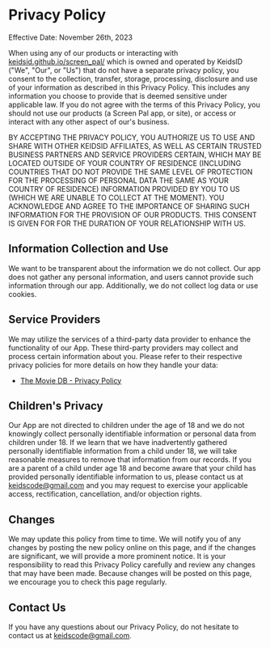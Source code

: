 # Privacy Policy

Effective Date: November 26th, 2023

When using any of our products or interacting with
[keidsid.github.io/screen_pal/](https://keidsid.github.io/screen_pal/) which is
owned and operated by KeidsID ("We", "Our", or "Us") that do not have a separate
privacy policy, you consent to the collection, transfer, storage, processing,
disclosure and use of your information as described in this Privacy Policy. This
includes any information you choose to provide that is deemed sensitive under
applicable law. If you do not agree with the terms of this Privacy Policy, you
should not use our products (a Screen Pal app, or site), or access or interact
with any other aspect of our's business.

BY ACCEPTING THE PRIVACY POLICY, YOU AUTHORIZE US TO USE AND SHARE WITH OTHER
KEIDSID AFFILIATES, AS WELL AS CERTAIN TRUSTED BUSINESS PARTNERS AND SERVICE
PROVIDERS CERTAIN, WHICH MAY BE LOCATED OUTSIDE OF YOUR COUNTRY OF RESIDENCE
(INCLUDING COUNTRIES THAT DO NOT PROVIDE THE SAME LEVEL OF PROTECTION FOR THE
PROCESSING OF PERSONAL DATA THE SAME AS YOUR COUNTRY OF RESIDENCE) INFORMATION
PROVIDED BY YOU TO US (WHICH WE ARE UNABLE TO COLLECT AT THE MOMENT). YOU
ACKNOWLEDGE AND AGREE TO THE IMPORTANCE OF SHARING SUCH INFORMATION FOR THE
PROVISION OF OUR PRODUCTS. THIS CONSENT IS GIVEN FOR FOR THE DURATION OF YOUR
RELATIONSHIP WITH US.

## Information Collection and Use

We want to be transparent about the information we do not collect. Our app does
not gather any personal information, and users cannot provide such information
through our app. Additionally, we do not collect log data or use cookies.

## Service Providers

We may utilize the services of a third-party data provider to enhance the
functionality of our App. These third-party providers may collect and process
certain information about you. Please refer to their respective privacy policies
for more details on how they handle your data:

- [The Movie DB - Privacy Policy](https://www.themoviedb.org/privacy-policy)

## Children's Privacy

Our App are not directed to children under the age of 18 and we do not knowingly
collect personally identifiable information or personal data from children
under 18. If we learn that we have inadvertently gathered personally
identifiable information from a child under 18, we will take reasonable measures
to remove that information from our records. If you are a parent of a child
under age 18 and become aware that your child has provided personally
identifiable information to us, please contact us at keidscode@gmail.com and you
may request to exercise your applicable access, rectification, cancellation,
and/or objection rights.

## Changes

We may update this policy from time to time. We will notify you of any changes
by posting the new policy online on this page, and if the changes are
significant, we will provide a more prominent notice. It is your responsibility
to read this Privacy Policy carefully and review any changes that may have been
made. Because changes will be posted on this page, we encourage you to check
this page regularly.

## Contact Us

If you have any questions about our Privacy Policy, do not hesitate to contact
us at keidscode@gmail.com.
